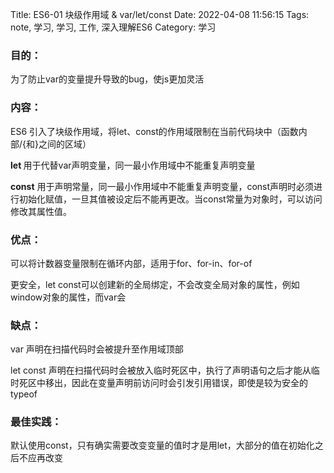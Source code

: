 Title: ES6-01 块级作用域 & var/let/const
Date: 2022-04-08 11:56:15
Tags: note, 学习, 学习, 工作, 深入理解ES6
Category: 学习

<!-- wp:heading {"level":3} -->
<h3>目的： </h3>
<!-- /wp:heading -->

<!-- wp:paragraph -->
<p>为了防止var的变量提升导致的bug，使js更加灵活</p>
<!-- /wp:paragraph -->

<!-- wp:paragraph -->
<p></p>
<!-- /wp:paragraph -->

<!-- wp:heading {"level":3} -->
<h3>内容：</h3>
<!-- /wp:heading -->

<!-- wp:paragraph -->
<p>ES6 引入了块级作用域，将let、const的作用域限制在当前代码块中（函数内部/{和}之间的区域）</p>
<!-- /wp:paragraph -->

<!-- wp:paragraph -->
<p><strong>let </strong>用于代替var声明变量，同一最小作用域中不能重复声明变量</p>
<!-- /wp:paragraph -->

<!-- wp:paragraph -->
<p><strong>const</strong> 用于声明常量，同一最小作用域中不能重复声明变量，const声明时必须进行初始化赋值，一旦其值被设定后不能再更改。当const常量为对象时，可以访问修改其属性值。</p>
<!-- /wp:paragraph -->

<!-- wp:paragraph -->
<p></p>
<!-- /wp:paragraph -->

<!-- wp:heading {"level":3} -->
<h3>优点：</h3>
<!-- /wp:heading -->

<!-- wp:paragraph -->
<p>可以将计数器变量限制在循环内部，适用于for、for-in、for-of</p>
<!-- /wp:paragraph -->

<!-- wp:paragraph -->
<p>更安全，let const可以创建新的全局绑定，不会改变全局对象的属性，例如window对象的属性，而var会</p>
<!-- /wp:paragraph -->

<!-- wp:paragraph -->
<p></p>
<!-- /wp:paragraph -->

<!-- wp:paragraph -->
<p></p>
<!-- /wp:paragraph -->

<!-- wp:heading {"level":3} -->
<h3>缺点：</h3>
<!-- /wp:heading -->

<!-- wp:paragraph -->
<p>var 声明在扫描代码时会被提升至作用域顶部</p>
<!-- /wp:paragraph -->

<!-- wp:paragraph -->
<p>let const 声明在扫描代码时会被放入临时死区中，执行了声明语句之后才能从临时死区中移出，因此在变量声明前访问时会引发引用错误，即使是较为安全的typeof</p>
<!-- /wp:paragraph -->

<!-- wp:paragraph -->
<p></p>
<!-- /wp:paragraph -->

<!-- wp:heading {"level":3} -->
<h3>最佳实践：</h3>
<!-- /wp:heading -->

<!-- wp:paragraph -->
<p>默认使用const，只有确实需要改变变量的值时才是用let，大部分的值在初始化之后不应再改变</p>
<!-- /wp:paragraph -->

<!-- wp:paragraph -->
<p></p>
<!-- /wp:paragraph -->

<!-- wp:paragraph -->
<p></p>
<!-- /wp:paragraph -->
